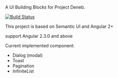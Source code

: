 A UI Building Blocks for Project Deneb.

[![Build Status](https://travis-ci.org/lordfriend/Deneb-UI.svg?branch=master)](https://travis-ci.org/lordfriend/Deneb-UI)

This project is based on Semantic UI and Angular 2+

support Angular 2.3.0 and above

Current implemented component:

- Dialog (modal)
- Toast
- Pagination
- InfiniteList
